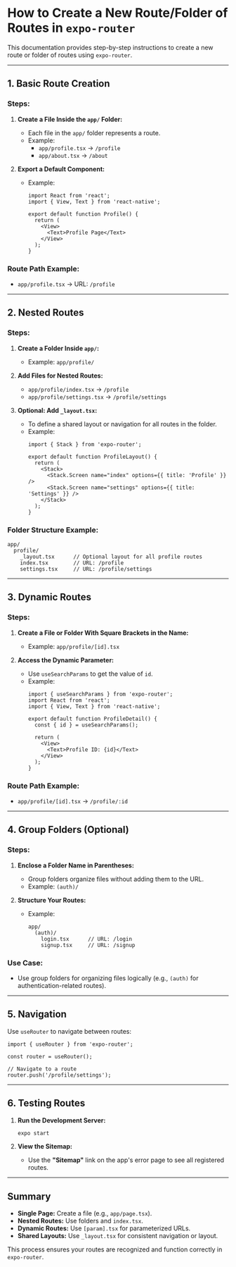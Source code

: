 
# How to Create a New Route/Folder of Routes in `expo-router`

This documentation provides step-by-step instructions to create a new route or folder of routes using `expo-router`.

---

## 1. Basic Route Creation
### Steps:
1. **Create a File Inside the `app/` Folder:**
   - Each file in the `app/` folder represents a route.
   - Example:
     - `app/profile.tsx` → `/profile`
     - `app/about.tsx` → `/about`

2. **Export a Default Component:**
   - Example:
     ```tsx
     import React from 'react';
     import { View, Text } from 'react-native';

     export default function Profile() {
       return (
         <View>
           <Text>Profile Page</Text>
         </View>
       );
     }
     ```

### Route Path Example:
- `app/profile.tsx` → URL: `/profile`

---

## 2. Nested Routes
### Steps:
1. **Create a Folder Inside `app/`:**
   - Example: `app/profile/`

2. **Add Files for Nested Routes:**
   - `app/profile/index.tsx` → `/profile`
   - `app/profile/settings.tsx` → `/profile/settings`

3. **Optional: Add `_layout.tsx`:**
   - To define a shared layout or navigation for all routes in the folder.
   - Example:
     ```tsx
     import { Stack } from 'expo-router';

     export default function ProfileLayout() {
       return (
         <Stack>
           <Stack.Screen name="index" options={{ title: 'Profile' }} />
           <Stack.Screen name="settings" options={{ title: 'Settings' }} />
         </Stack>
       );
     }
     ```

### Folder Structure Example:
```
app/
  profile/
    _layout.tsx      // Optional layout for all profile routes
    index.tsx        // URL: /profile
    settings.tsx     // URL: /profile/settings
```

---

## 3. Dynamic Routes
### Steps:
1. **Create a File or Folder With Square Brackets in the Name:**
   - Example: `app/profile/[id].tsx`

2. **Access the Dynamic Parameter:**
   - Use `useSearchParams` to get the value of `id`.
   - Example:
     ```tsx
     import { useSearchParams } from 'expo-router';
     import React from 'react';
     import { View, Text } from 'react-native';

     export default function ProfileDetail() {
       const { id } = useSearchParams();

       return (
         <View>
           <Text>Profile ID: {id}</Text>
         </View>
       );
     }
     ```

### Route Path Example:
- `app/profile/[id].tsx` → `/profile/:id`

---

## 4. Group Folders (Optional)
### Steps:
1. **Enclose a Folder Name in Parentheses:**
   - Group folders organize files without adding them to the URL.
   - Example: `(auth)/`

2. **Structure Your Routes:**
   - Example:
     ```
     app/
       (auth)/
         login.tsx      // URL: /login
         signup.tsx     // URL: /signup
     ```

### Use Case:
- Use group folders for organizing files logically (e.g., `(auth)` for authentication-related routes).

---

## 5. Navigation
Use `useRouter` to navigate between routes:
```tsx
import { useRouter } from 'expo-router';

const router = useRouter();

// Navigate to a route
router.push('/profile/settings');
```

---

## 6. Testing Routes
1. **Run the Development Server:**
   ```bash
   expo start
   ```

2. **View the Sitemap:**
   - Use the **"Sitemap"** link on the app's error page to see all registered routes.

---

## Summary
- **Single Page:** Create a file (e.g., `app/page.tsx`).
- **Nested Routes:** Use folders and `index.tsx`.
- **Dynamic Routes:** Use `[param].tsx` for parameterized URLs.
- **Shared Layouts:** Use `_layout.tsx` for consistent navigation or layout.

This process ensures your routes are recognized and function correctly in `expo-router`.
